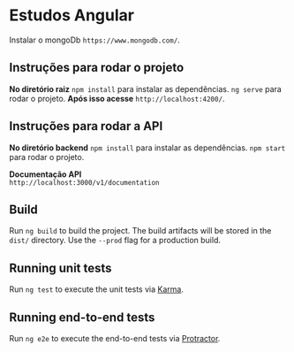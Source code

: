 # Estudos Angular

Instalar o mongoDb `https://www.mongodb.com/`.

## Instruções para rodar o projeto

**No diretório raiz**
`npm install` para instalar as dependências.
`ng serve` para rodar o projeto. 
**Após isso acesse** `http://localhost:4200/`.

## Instruções para rodar a API

**No diretório backend**
`npm install` para instalar as dependências.
`npm start` para rodar o projeto.

**Documentação API**  
`http://localhost:3000/v1/documentation`

## Build

Run `ng build` to build the project. The build artifacts will be stored in the `dist/` directory. Use the `--prod` flag for a production build.

## Running unit tests

Run `ng test` to execute the unit tests via [Karma](https://karma-runner.github.io).

## Running end-to-end tests

Run `ng e2e` to execute the end-to-end tests via [Protractor](http://www.protractortest.org/).

